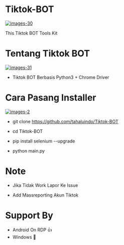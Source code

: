 # Tiktok-BOT
<a href="https://github.com/tahaluindo"><img src="https://i.ibb.co/vzSkDjZ/images-30.jpg" alt="images-30" border="0"></a>

This Tiktok BOT Tools Kit 

# Tentang Tiktok BOT

<a href="https://github.com/tahaluindo"><img src="https://i.ibb.co/7jRD1tj/images-31.jpg" alt="images-31" border="0"></a>

- Tiktok BOT Berbasis Python3 + Chrome Driver

# Cara Pasang Installer

<a href="https://github.com/tahaluindo"><img src="https://i.ibb.co/CPNFWHP/images-2.png" alt="images-2" border="0"></a>

- git clone https://github.com/tahaluindo/Tiktok-BOT

- cd Tiktok-BOT

- pip install selenium --upgrade

- python main.py

# Note

- Jika Tidak Work Lapor Ke Issue

- Add Massreporting Akun Tiktok 

# Support By

- Android On RDP 👍
- Windows 🎨
